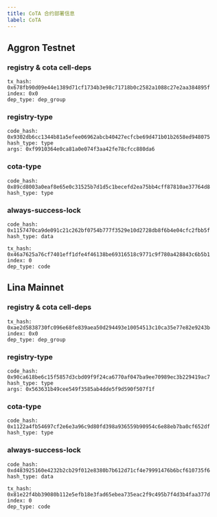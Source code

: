 ```yaml
---
title: CoTA 合约部署信息
label: CoTA
---
```


## Aggron Testnet

### registry & cota cell-deps

```
tx_hash: 0x678fb90d09e44e1389d71cf1734b3e98c71718b0c2582a1088c27e2aa384895f
index: 0x0
dep_type: dep_group
```

### registry-type

```
code_hash: 0x9302db6cc1344b81a5efee06962abcb40427ecfcbe69d471b01b2658ed948075
hash_type: type
args: 0xf9910364e0ca81a0e074f3aa42fe78cfcc880da6
```

### cota-type

```
code_hash: 0x89cd8003a0eaf8e65e0c31525b7d1d5c1becefd2ea75bb4cff87810ae37764d8
hash_type: type
```

### always-success-lock

```
code_hash: 0x1157470ca9de091c21c262bf0754b777f3529e10d2728db8f6b4e04cfc2fbb5f
hash_type: data

tx_hash: 0x46a7625a76cf7401eff1dfe4f46138be69316518c9771c9f780a428843c6b5b1
index: 0
dep_type: code
```

## Lina Mainnet

### registry & cota cell-deps

```
tx_hash: 0xae2d5838730fc096e68fe839aea50d294493e10054513c10ca35e77e82e9243b
index: 0x0
dep_type: dep_group
```

### registry-type

```
code_hash: 0x90ca618be6c15f5857d3cbd09f9f24ca6770af047ba9ee70989ec3b229419ac7
hash_type: type
args: 0x563631b49cee549f3585ab4dde5f9d590f507f1f
```

### cota-type

```
code_hash: 0x1122a4fb54697cf2e6e3a96c9d80fd398a936559b90954c6e88eb7ba0cf652df
hash_type: type
```

### always-success-lock

```
code_hash: 0xd483925160e4232b2cb29f012e8380b7b612d71cf4e79991476b6bcf610735f6
hash_type: data

tx_hash: 0x81e22f4bb39080b112e5efb18e3fad65ebea735eac2f9c495b7f4d3b4faa377d
index: 0
dep_type: code
```
